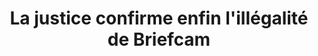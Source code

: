 ---
layout: post
title: "La justice confirme enfin l'illégalité de Briefcam"
link: https://www.laquadrature.net/2025/01/30/la-justice-confirme-enfin-lillegalite-de-briefcam/
author: ""
published_date: "30/01/2025"
description: "Victoire totale aujourd’hui au tribunal administratif de Grenoble ! L’affaire opposant La Quadrature du Net à la ville de Moirans, en Isère, s’achève par une décision reconnaissant l’illégalité du logiciel de vidéosurveillance algorithmique Briefcam. La justice ordonne à la commune de cesser immédiatement l’utilisation de ce logiciel."
language: "fr_FR"
categories: "Liens"
tags: "politique surveillance ia vie-privée"
og-tags: "politique surveillance ia vie-privée"
permalink: /:categories/:year/:month/:day/:title/
---